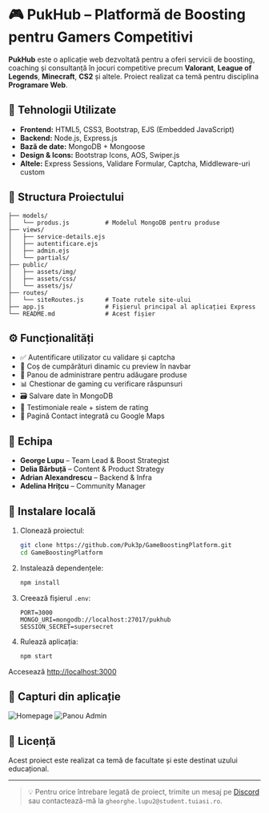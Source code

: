 
# 🎮 PukHub – Platformă de Boosting pentru Gamers Competitivi

**PukHub** este o aplicație web dezvoltată pentru a oferi servicii de boosting, coaching și consultanță în jocuri competitive precum **Valorant**, **League of Legends**, **Minecraft**, **CS2** și altele. Proiect realizat ca temă pentru disciplina **Programare Web**.

## 🔧 Tehnologii Utilizate
- **Frontend:** HTML5, CSS3, Bootstrap, EJS (Embedded JavaScript)
- **Backend:** Node.js, Express.js
- **Bază de date:** MongoDB + Mongoose
- **Design & Icons:** Bootstrap Icons, AOS, Swiper.js
- **Altele:** Express Sessions, Validare Formular, Captcha, Middleware-uri custom

## 📂 Structura Proiectului

```
├── models/
│   └── produs.js          # Modelul MongoDB pentru produse
├── views/
│   ├── service-details.ejs
│   ├── autentificare.ejs
│   ├── admin.ejs
│   └── partials/
├── public/
│   ├── assets/img/
│   ├── assets/css/
│   └── assets/js/
├── routes/
│   └── siteRoutes.js      # Toate rutele site-ului
├── app.js                 # Fișierul principal al aplicației Express
└── README.md              # Acest fișier
```

## ⚙️ Funcționalități

- ✅ Autentificare utilizator cu validare și captcha
- 🛒 Coș de cumpărături dinamic cu preview în navbar
- 🧩 Panou de administrare pentru adăugare produse
- 📊 Chestionar de gaming cu verificare răspunsuri
- 🗃️ Salvare date în MongoDB
- 💬 Testimoniale reale + sistem de rating
- 📍 Pagină Contact integrată cu Google Maps

## 👤 Echipa

- **George Lupu** – Team Lead & Boost Strategist  
- **Delia Bărbuță** – Content & Product Strategy  
- **Adrian Alexandrescu** – Backend & Infra  
- **Adelina Hrițcu** – Community Manager  

## 🚀 Instalare locală

1. Clonează proiectul:
   ```bash
   git clone https://github.com/Puk3p/GameBoostingPlatform.git
   cd GameBoostingPlatform
   ```

2. Instalează dependențele:
   ```bash
   npm install
   ```

3. Creează fișierul `.env`:
   ```env
   PORT=3000
   MONGO_URI=mongodb://localhost:27017/pukhub
   SESSION_SECRET=supersecret
   ```

4. Rulează aplicația:
   ```bash
   npm start
   ```

Accesează [http://localhost:3000](http://localhost:3000)

## 📸 Capturi din aplicație

![Homepage](./public/assets/img/screenshot-home.png)
![Panou Admin](./public/assets/img/screenshot-admin.png)

## 📜 Licență

Acest proiect este realizat ca temă de facultate și este destinat uzului educațional.

---

> 💡 Pentru orice întrebare legată de proiect, trimite un mesaj pe [Discord](https://discord.gg/boosting) sau contactează-mă la `gheorghe.lupu2@student.tuiasi.ro`.
